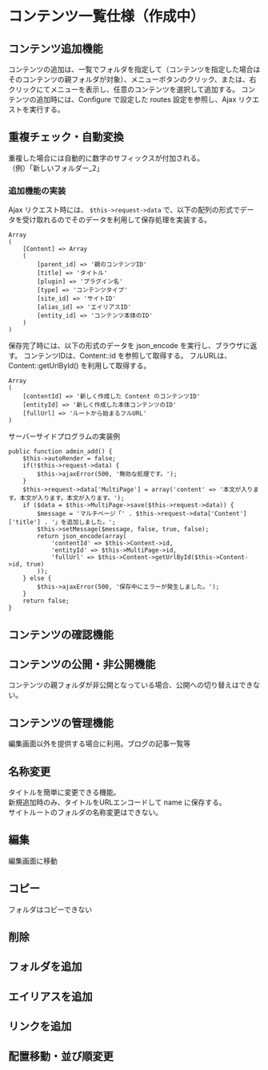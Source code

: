# コンテンツ一覧仕様（作成中）

## コンテンツ追加機能
コンテンツの追加は、一覧でフォルダを指定して（コンテンツを指定した場合はそのコンテンツの親フォルダが対象）、メニューボタンのクリック、または、右クリックにてメニューを表示し、任意のコンテンツを選択して追加する。
コンテンツの追加時には、Configure で設定した routes 設定を参照し、Ajax リクエストを実行する。

## 重複チェック・自動変換

重複した場合には自動的に数字のサフィックスが付加される。  
（例）「新しいフォルダー_2」

### 追加機能の実装
Ajax リクエスト時には、 `$this->request->data` で、以下の配列の形式でデータを受け取れるのでそのデータを利用して保存処理を実装する。

	Array
	(
		[Content] => Array
		(
			[parent_id] => '親のコンテンツID'
			[title] => 'タイトル'
			[plugin] => 'プラグイン名'
			[type] => 'コンテンツタイプ'
			[site_id] => 'サイトID'
			[alias_id] => 'エイリアスID'
			[entity_id] => 'コンテンツ本体のID'
		)
	)

保存完了時には、以下の形式のデータを json_encode を実行し、ブラウザに返す。
コンテンツIDは、Content::id を参照して取得する。
フルURLは、Content::getUrlById() を利用して取得する。

	Array
	(
		[contentId] => '新しく作成した Content のコンテンツID'
		[entityId] => '新しく作成した本体コンテンツのID'
		[fullUrl] => 'ルートから始まるフルURL'
	)

サーバーサイドプログラムの実装例

	public function admin_add() {
		$this->autoRender = false;
		if(!$this->request->data) {
			$this->ajaxError(500, '無効な処理です。');
		}
		$this->request->data['MultiPage'] = array('content' => '本文が入ります。本文が入ります。本文が入ります。');
		if ($data = $this->MultiPage->save($this->request->data)) {
			$message = 'マルチページ「' . $this->request->data['Content']['title'] . '」を追加しました。';
			$this->setMessage($message, false, true, false);
			return json_encode(array(
				'contentId' => $this->Content->id,
				'entityId' => $this->MultiPage->id,
				'fullUrl' => $this->Content->getUrlById($this->Content->id, true)
			));
		} else {
			$this->ajaxError(500, '保存中にエラーが発生しました。');
		}
		return false;
	}

## コンテンツの確認機能
## コンテンツの公開・非公開機能
コンテンツの親フォルダが非公開となっている場合、公開への切り替えはできない。

## コンテンツの管理機能
編集画面以外を提供する場合に利用。ブログの記事一覧等
## 名称変更

タイトルを簡単に変更できる機能。  
新規追加時のみ、タイトルをURLエンコードして name に保存する。  
サイトルートのフォルダの名称変更はできない。

## 編集
編集画面に移動
## コピー
フォルダはコピーできない
## 削除
## フォルダを追加
## エイリアスを追加
## リンクを追加
## 配置移動・並び順変更
